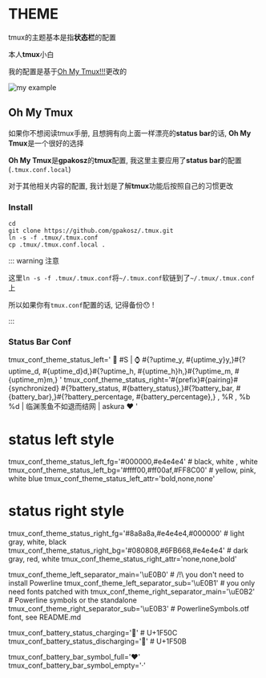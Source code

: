 # THEME

tmux的主题基本是指**状态栏**的配置

本人**tmux**小白

我的配置是基于[Oh My Tmux!!!](https://github.com/gpakosz/.tmux)更改的

![my example](/imgs/tmux/tmux.example.png)

## Oh My Tmux

如果你不想阅读tmux手册, 且想拥有向上面一样漂亮的**status bar**的话, **Oh My Tmux**是一个很好的选择

**Oh My Tmux**是**gpakosz**的**tmux**配置, 我这里主要应用了**status bar**的配置(`.tmux.conf.local`)

对于其他相关内容的配置, 我计划是了解**tmux**功能后按照自己的习惯更改

### Install
```shell
cd
git clone https://github.com/gpakosz/.tmux.git
ln -s -f .tmux/.tmux.conf
cp .tmux/.tmux.conf.local .
```

::: warning 注意

这里`ln -s -f .tmux/.tmux.conf`将`~/.tmux.conf`软链到了`~/.tmux/.tmux.conf`上

所以如果你有`tmux.conf`配置的话, 记得备份😯 !

:::

### Status Bar Conf

tmux_conf_theme_status_left='  🐷 #S  |  ⌚️ #{?uptime_y, #{uptime_y}y,}#{?uptime_d, #{uptime_d}d,}#{?uptime_h, #{uptime_h}h,}#{?uptime_m, #{uptime_m}m,}  '
tmux_conf_theme_status_right='#{prefix}#{pairing}#{synchronized} #{?battery_status, #{battery_status},}#{?battery_bar, #{battery_bar},}#{?battery_percentage, #{battery_percentage},} , %R , %b %d |        临渊羡鱼不如退而结网     |    askura ♥    '

# status left style
tmux_conf_theme_status_left_fg='#000000,#e4e4e4'  # black, white , white
tmux_conf_theme_status_left_bg='#ffff00,#ff00af,#FF8C00'  # yellow, pink, white blue
tmux_conf_theme_status_left_attr='bold,none,none'

# status right style
tmux_conf_theme_status_right_fg='#8a8a8a,#e4e4e4,#000000' # light gray, white, black
tmux_conf_theme_status_right_bg='#080808,#6FB668,#e4e4e4' # dark gray, red, white
tmux_conf_theme_status_right_attr='none,none,bold'

tmux_conf_theme_left_separator_main='\uE0B0'  # /!\ you don't need to install Powerline
tmux_conf_theme_left_separator_sub='\uE0B1'   #   you only need fonts patched with
tmux_conf_theme_right_separator_main='\uE0B2' #   Powerline symbols or the standalone
tmux_conf_theme_right_separator_sub='\uE0B3'  #   PowerlineSymbols.otf font, see README.md


tmux_conf_battery_status_charging='🔌'     # U+1F50C
tmux_conf_battery_status_discharging='🔋'  # U+1F50B

tmux_conf_battery_bar_symbol_full='♥'
tmux_conf_battery_bar_symbol_empty='·'

